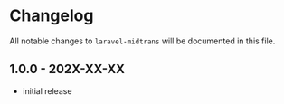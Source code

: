 # Changelog

All notable changes to `laravel-midtrans` will be documented in this file.

## 1.0.0 - 202X-XX-XX

- initial release
